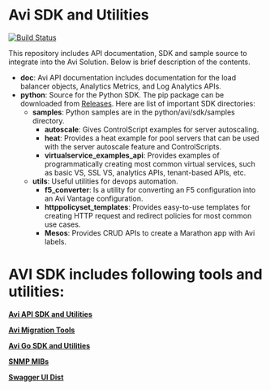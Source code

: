 # Avi SDK and Utilities

[![Build Status](https://travis-ci.org/avinetworks/sdk.svg?branch=17.1.4_pytest)](https://travis-ci.org/avinetworks/sdk)

This repository includes API documentation, SDK and sample source to integrate
into the Avi Solution. Below is brief description of the contents.

- **doc**: Avi API documentation includes documentation for the load balancer
objects, Analytics Metrics, and Log Analytics APIs.
- **python**: Source for the Python SDK. The pip package can be downloaded from
[Releases](https://github.com/avinetworks/sdk/releases "Avi SDK Releases").
Here are list of important SDK directories:
    - **samples**: Python samples are in the python/avi/sdk/samples directory.
        - **autoscale**: Gives ControlScript examples for
        server autoscaling.
        - **heat**: Provides a heat example for pool servers that can be used
        with the server autoscale feature and ControlScripts.
        - **virtualservice_examples_api**: Provides examples of programmatically
        creating most common virtual services, such as basic VS, SSL VS, analytics
        APIs, tenant-based APIs, etc.
    - **utils**: Useful utilities for devops automation.
        - **f5_converter**: Is a utility for converting an F5 configuration into
        an Avi Vantage configuration.
        - **httppolicyset_templates**: Provides easy-to-use templates for
        creating HTTP request and redirect policies for most common use cases.
        - **Mesos**: Provides CRUD APIs to create a Marathon app with Avi labels.

# AVI SDK includes following tools and utilities:

**[Avi API SDK and Utilities](./python/avi/sdk/README.md)**

**[Avi Migration Tools](./python/avi/sdk/README.md)**

**[Avi Go SDK and Utilities](./go/README.md)**

**[SNMP MIBs](./mibs/README.txt)**

**[Swagger UI Dist](./swagger/README.md)**
